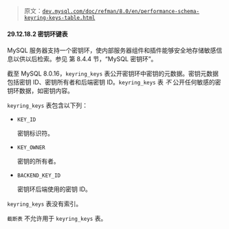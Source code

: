 > 原文：[`dev.mysql.com/doc/refman/8.0/en/performance-schema-keyring-keys-table.html`](https://dev.mysql.com/doc/refman/8.0/en/performance-schema-keyring-keys-table.html)

#### 29.12.18.2 密钥环键表

MySQL 服务器支持一个密钥环，使内部服务器组件和插件能够安全地存储敏感信息以供以后检索。参见 第 8.4.4 节，“MySQL 密钥环”。

截至 MySQL 8.0.16，`keyring_keys` 表公开密钥环中密钥的元数据。密钥元数据包括密钥 ID、密钥所有者和后端密钥 ID。`keyring_keys` 表 *不* 公开任何敏感的密钥环数据，如密钥内容。

`keyring_keys` 表包含以下列：

+   `KEY_ID`

    密钥标识符。

+   `KEY_OWNER`

    密钥的所有者。

+   `BACKEND_KEY_ID`

    密钥环后端使用的密钥 ID。

`keyring_keys` 表没有索引。

`截断表` 不允许用于 `keyring_keys` 表。
